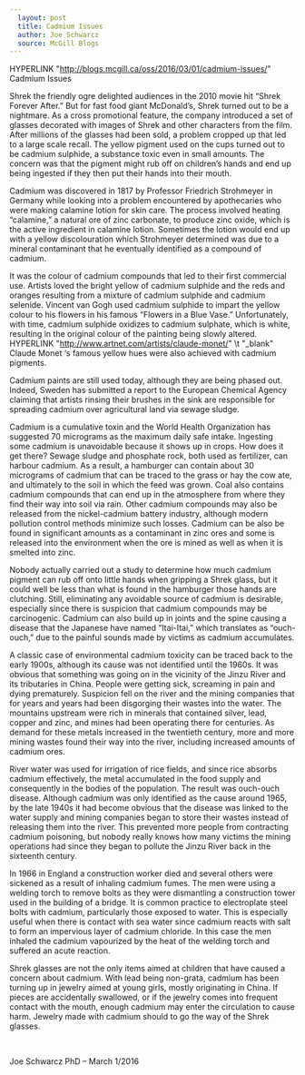 ```yaml
---
  layout: post
  title: Cadmium Issues
  author: Joe Schwarcz
  source: McGill Blogs
---
```

  HYPERLINK "http://blogs.mcgill.ca/oss/2016/03/01/cadmium-issues/" 
Cadmium Issues 

  Shrek the friendly ogre delighted audiences in the 2010 movie hit
“Shrek Forever After.” But for fast food giant McDonald’s, Shrek
turned out to be a nightmare. As a cross promotional feature, the
company introduced a set of glasses decorated with images of Shrek and
other characters from the film. After millions of the glasses had been
sold, a problem cropped up that led to a large scale recall. The yellow
pigment used on the cups turned out to be cadmium sulphide, a substance
toxic even in small amounts. The concern was that the pigment might rub
off on children’s hands and end up being ingested if they then put
their hands into their mouth.

Cadmium was discovered in 1817 by Professor Friedrich Strohmeyer in
Germany while looking into a problem encountered by apothecaries who
were making calamine lotion for skin care. The process involved heating
“calamine,” a natural ore of zinc carbonate, to produce zinc oxide,
which is the active ingredient in calamine lotion. Sometimes the lotion
would end up with a yellow discolouration which Strohmeyer determined
was due to a mineral contaminant that he eventually identified as a
compound of cadmium.

It was the colour of cadmium compounds that led to their first
commercial use. Artists loved the bright yellow of cadmium sulphide and
the reds and oranges resulting from a mixture of cadmium sulphide and
cadmium selenide. Vincent van Gogh used cadmium sulphide to impart the
yellow colour to his flowers in his famous “Flowers in a Blue Vase.”
Unfortunately, with time, cadmium sulphide oxidizes to cadmium sulphate,
which is white, resulting in the original colour of the painting being
slowly altered.   HYPERLINK
"http://www.artnet.com/artists/claude-monet/" \t "_blank"  Claude Monet
‘s famous yellow hues were also achieved with cadmium pigments.

Cadmium paints are still used today, although they are being phased out.
Indeed, Sweden has submitted a report to the European Chemical Agency
claiming that artists rinsing their brushes in the sink are responsible
for spreading cadmium over agricultural land via sewage sludge.

Cadmium is a cumulative toxin and the World Health Organization has
suggested 70 micrograms as the maximum daily safe intake. Ingesting some
cadmium is unavoidable because it shows up in crops. How does it get
there? Sewage sludge and phosphate rock, both used as fertilizer, can
harbour cadmium. As a result, a hamburger can contain about 30
micrograms of cadmium that can be traced to the grass or hay the cow
ate, and ultimately to the soil in which the feed was grown. Coal also
contains cadmium compounds that can end up in the atmosphere from where
they find their way into soil via rain. Other cadmium compounds may also
be released from the nickel-cadmium battery industry, although modern
pollution control methods minimize such losses. Cadmium can be also be
found in significant amounts as a contaminant in zinc ores and some is
released into the environment when the ore is mined as well as when it
is smelted into zinc.

Nobody actually carried out a study to determine how much cadmium
pigment can rub off onto little hands when gripping a Shrek glass, but
it could well be less than what is found in the hamburger those hands
are clutching. Still, eliminating any avoidable source of cadmium is
desirable, especially since there is suspicion that cadmium compounds
may be carcinogenic. Cadmium can also build up in joints and the spine
causing a disease that the Japanese have named “Itai-Itai,” which
translates as “ouch-ouch,” due to the painful sounds made by victims
as cadmium accumulates.

A classic case of environmental cadmium toxicity can be traced back to
the early 1900s, although its cause was not identified until the 1960s.
It was obvious that something was going on in the vicinity of the Jinzu
River and its tributaries in China. People were getting sick, screaming
in pain and dying prematurely. Suspicion fell on the river and the
mining companies that for years and years had been disgorging their
wastes into the water. The mountains upstream were rich in minerals that
contained silver, lead, copper and zinc, and mines had been operating
there for centuries. As demand for these metals increased in the
twentieth century, more and more mining wastes found their way into the
river, including increased amounts of cadmium ores.

River water was used for irrigation of rice fields, and since rice
absorbs cadmium effectively, the metal accumulated in the food supply
and consequently in the bodies of the population. The result was
ouch-ouch disease. Although cadmium was only identified as the cause
around 1965, by the late 1940s it had become obvious that the disease
was linked to the water supply and mining companies began to store their
wastes instead of releasing them into the river. This prevented more
people from contracting cadmium poisoning, but nobody really knows how
many victims the mining operations had since they began to pollute the
Jinzu River back in the sixteenth century.

In 1966 in England a construction worker died and several others were
sickened as a result of inhaling cadmium fumes. The men were using a
welding torch to remove bolts as they were dismantling a construction
tower used in the building of a bridge. It is common practice to
electroplate steel bolts with cadmium, particularly those exposed to
water. This is especially useful when there is contact with sea water
since cadmium reacts with salt to form an impervious layer of cadmium
chloride. In this case the men inhaled the cadmium vapourized by the
heat of the welding torch and suffered an acute reaction.

Shrek glasses are not the only items aimed at children that have caused
a concern about cadmium. With lead being non-grata, cadmium has been
turning up in jewelry aimed at young girls, mostly originating in China.
If pieces are accidentally swallowed, or if the jewelry comes into
frequent contact with the mouth, enough cadmium may enter the
circulation to cause harm. Jewelry made with cadmium should to go the
way of the Shrek glasses.

 

Joe Schwarcz PhD – March 1/2016

